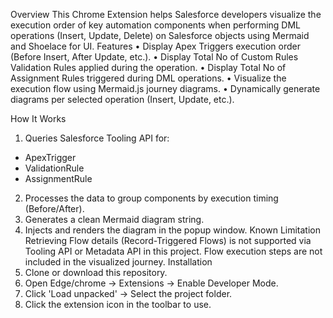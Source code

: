 Overview
This Chrome Extension helps Salesforce developers visualize the execution order of key automation components when performing DML operations (Insert, Update, Delete) on Salesforce objects using Mermaid and Shoelace for UI.
Features
•	Display Apex Triggers execution order (Before Insert, After Update, etc.).
•	Display Total No of Custom Rules Validation Rules applied during the operation.
•	Display Total No of Assignment Rules triggered during DML operations.
•	Visualize the execution flow using Mermaid.js journey diagrams.
•	Dynamically generate diagrams per selected operation (Insert, Update, etc.).

How It Works
1.	Queries Salesforce Tooling API for:
   - ApexTrigger
   - ValidationRule
   - AssignmentRule
2.	Processes the data to group components by execution timing (Before/After).
3.	Generates a clean Mermaid diagram string.
4.	Injects and renders the diagram in the popup window.
Known Limitation
Retrieving Flow details (Record-Triggered Flows) is not supported via Tooling API or Metadata API in this project.
Flow execution steps are not included in the visualized journey.
Installation
5.	Clone or download this repository.
6.	Open Edge/chrome → Extensions → Enable Developer Mode.
7.	Click 'Load unpacked' → Select the project folder.
8.	Click the extension icon in the toolbar to use.
